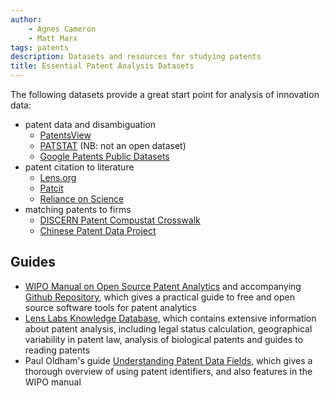 ```yaml
---
author: 
	- Agnes Cameron
	- Matt Marx
tags: patents
description: Datasets and resources for studying patents
title: Essential Patent Analysis Datasets
---
```


The following datasets provide a great start point for analysis of innovation data:

* patent data and disambiguation
	* [PatentsView](/datasets/patcit)
	* [PATSTAT](/datasets/patstat) (NB: not an open dataset)
	* [Google Patents Public Datasets](/datasets/google_patents_public)
* patent citation to literature
	* [Lens.org](/datasets/lens)
	* [Patcit](/datasets/patcit)
	* [Reliance on Science](/datasets/rons)
* matching patents to firms
	* [DISCERN Patent Compustat Crosswalk](/datasets/discern)
	* [Chinese Patent Data Project](/datasets/chinese_patent_data)

## Guides

* [WIPO Manual on Open Source Patent Analytics](https://wipo-analytics.github.io/) and accompanying [Github Repository](https://github.com/wipo-analytics), which gives a practical guide to free and open source software tools for patent analytics
* [Lens Labs Knowledge Database](https://support.lens.org/knowledge-database/), which contains extensive information about patent analysis, including legal status calculation, geographical variability in patent law, analysis of biological patents and guides to reading patents
* Paul Oldham's guide [Understanding Patent Data Fields](https://www.pauloldham.net/patent-data-fields/), which gives a thorough overview of using patent identifiers, and also features in the WIPO manual
